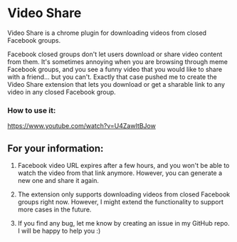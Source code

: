 # Video Share

Video Share is a chrome plugin for downloading videos from closed Facebook groups.

Facebook closed groups don't let users download or share video content from them. It's sometimes annoying when you are browsing through meme Facebook groups, and you see a funny video that you would like to share with a friend... but you can't. Exactly that case pushed me to create the Video Share extension that lets you download or get a sharable link to any video in any closed Facebook group.

### How to use it:
https://www.youtube.com/watch?v=U4ZawItBJow

## For your information:

1. Facebook video URL expires after a few hours, and you won't be able to watch the video from that link anymore. However, you can generate a new one and share it again.

2. The extension only supports downloading videos from closed Facebook groups right now. However, I might extend the functionality to support more cases in the future.

3. If you find any bug, let me know by creating an issue in my GitHub repo. I will be happy to help you :)

